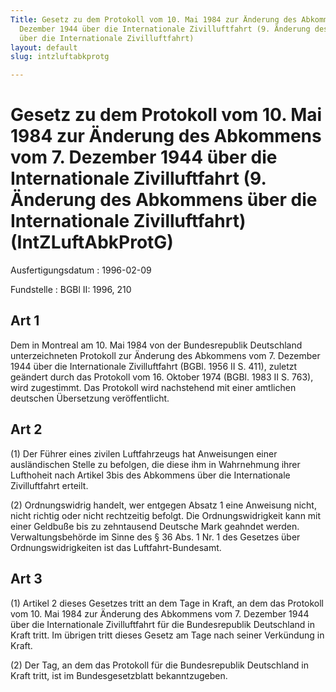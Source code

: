 ```yaml
---
Title: Gesetz zu dem Protokoll vom 10. Mai 1984 zur Änderung des Abkommens vom 7.
  Dezember 1944 über die Internationale Zivilluftfahrt (9. Änderung des Abkommens
  über die Internationale Zivilluftfahrt)
layout: default
slug: intzluftabkprotg

---
```


# Gesetz zu dem Protokoll vom 10. Mai 1984 zur Änderung des Abkommens vom 7. Dezember 1944 über die Internationale Zivilluftfahrt (9. Änderung des Abkommens über die Internationale Zivilluftfahrt) (IntZLuftAbkProtG)

Ausfertigungsdatum
:   1996-02-09

Fundstelle
:   BGBl II: 1996, 210



## Art 1

Dem in Montreal am 10. Mai 1984 von der Bundesrepublik Deutschland
unterzeichneten Protokoll zur Änderung des Abkommens vom 7. Dezember
1944 über die Internationale Zivilluftfahrt (BGBl. 1956 II S. 411),
zuletzt geändert durch das Protokoll vom 16. Oktober 1974 (BGBl. 1983
II S. 763), wird zugestimmt. Das Protokoll wird nachstehend mit einer
amtlichen deutschen Übersetzung veröffentlicht.


## Art 2

(1) Der Führer eines zivilen Luftfahrzeugs hat Anweisungen einer
ausländischen Stelle zu befolgen, die diese ihm in Wahrnehmung ihrer
Lufthoheit nach Artikel
3bis des Abkommens über die Internationale Zivilluftfahrt erteilt.

(2) Ordnungswidrig handelt, wer entgegen Absatz 1 eine Anweisung
nicht, nicht richtig oder nicht rechtzeitig befolgt. Die
Ordnungswidrigkeit kann mit einer Geldbuße bis zu zehntausend Deutsche
Mark geahndet werden. Verwaltungsbehörde im Sinne des § 36 Abs. 1 Nr.
1 des Gesetzes über Ordnungswidrigkeiten ist das Luftfahrt-Bundesamt.


## Art 3

(1) Artikel 2 dieses Gesetzes tritt an dem Tage in Kraft, an dem das
Protokoll vom 10. Mai 1984 zur Änderung des Abkommens vom 7. Dezember
1944 über die Internationale Zivilluftfahrt für die Bundesrepublik
Deutschland in Kraft tritt. Im übrigen tritt dieses Gesetz am Tage
nach seiner Verkündung in Kraft.

(2) Der Tag, an dem das Protokoll für die Bundesrepublik Deutschland
in Kraft tritt, ist im Bundesgesetzblatt bekanntzugeben.

